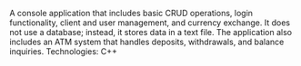 A console application that includes basic CRUD operations, login functionality, client and user management,
and currency exchange. It does not use a database; instead, it stores data in a text file.
The application also includes an ATM system that handles deposits, withdrawals, and balance inquiries.
Technologies: C++ 
